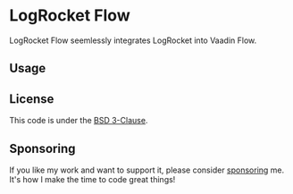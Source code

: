 # LogRocket Flow

LogRocket Flow seemlessly integrates LogRocket into Vaadin Flow.

## Usage

[//]: # (TODO: Add instructions for usage.)

## License

This code is under the [BSD 3-Clause](LICENSE.txt).

## Sponsoring

If you like my work and want to support it, please consider [sponsoring](https://github.com/sponsors/oliveryasuna) me. It's how I make the time to code great things!

